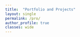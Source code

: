 ```yaml
---
title:  "Portfolio and Projects"
layout: single
permalink: /pro/
author_profile: true
classes: wide
---
```

<!--
  Minimal Mistakes Jekyll Theme 4.16.6 by Michael Rose
  Copyright 2013-2019 Michael Rose - mademistakes.com | @mmistakes
  Free for personal and commercial use under the MIT license
  https://github.com/mmistakes/minimal-mistakes/blob/master/LICENSE
-->
<html lang="en" class="no-js">
  <head>
    <meta charset="utf-8">

  <title>Portfolio</title>
  <meta name="description" content="projects">
  <meta name="Umair Sarwar" content="projects">

</head>

<body>

 
</body>
</html>

